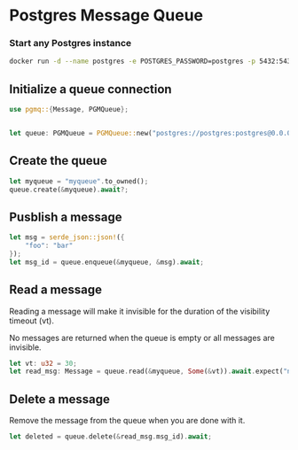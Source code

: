 # Postgres Message Queue


### Start any Postgres instance
```bash
docker run -d --name postgres -e POSTGRES_PASSWORD=postgres -p 5432:5432 postgres
```

## Initialize a queue connection

```rust
use pgmq::{Message, PGMQueue};


let queue: PGMQueue = PGMQueue::new("postgres://postgres:postgres@0.0.0.0:5432".to_owned()).await;

```

## Create the queue

```rust
let myqueue = "myqueue".to_owned();
queue.create(&myqueue).await?;
```

## Pusblish a message
```rust
let msg = serde_json::json!({
    "foo": "bar"
});
let msg_id = queue.enqueue(&myqueue, &msg).await;
```

## Read a message
Reading a message will make it invisible for the duration of the visibility timeout (vt).

No messages are returned when the queue is empty or all messages are invisible.
```rust
let vt: u32 = 30;
let read_msg: Message = queue.read(&myqueue, Some(&vt)).await.expect("no messages in the queue!");
```

## Delete a message
Remove the message from the queue when you are done with it.
```rust
let deleted = queue.delete(&read_msg.msg_id).await;
```

